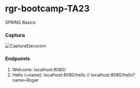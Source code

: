 # rgr-bootcamp-TA23
SPRING Basics

### Captura

![CapturaEjecucion](https://user-images.githubusercontent.com/49531890/231429718-79c0ae79-8d2c-457d-bf60-b3cd492ca148.PNG)

### Endpoints
1. Welcome: localhost:8080/
2. Hello (+name): localhost:8080/hello // localhost:8080/hello?name=Roger
